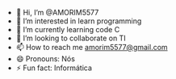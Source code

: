- 👋 Hi, I’m @AMORIM5577
- 👀 I’m interested in learn programming
- 🌱 I’m currently learning code C
- 💞️ I’m looking to collaborate on TI
- 📫 How to reach me amorim5577@gmail.com
- 😄 Pronouns: Nós
- ⚡ Fun fact: Informática

<!---
AMORIM5577/AMORIM5577 is a ✨ special ✨ repository because its `README.md` (this file) appears on your GitHub profile.
You can click the Preview link to take a look at your changes.
--->
